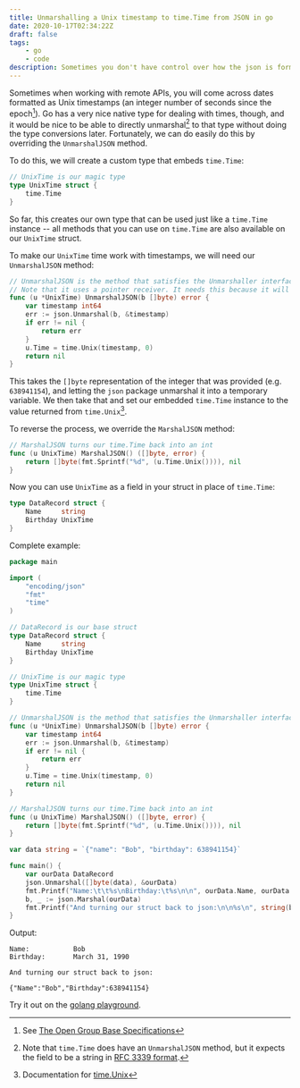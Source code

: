 ```yaml
---
title: Unmarshalling a Unix timestamp to time.Time from JSON in go
date: 2020-10-17T02:34:22Z
draft: false
tags:
    - go
    - code
description: Sometimes you don't have control over how the json is formatted, but you still want native types.
---
```


Sometimes when working with remote APIs, you will come across dates formatted as Unix timestamps (an integer number of seconds since the epoch[^1]). Go has a very nice native type for dealing with times, though, and it would be nice to be able to directly unmarshal[^2] to that type without doing the type conversions later. Fortunately, we can do easily do this by overriding the `UnmarshalJSON` method.

To do this, we will create a custom type that embeds `time.Time`:

```go
// UnixTime is our magic type
type UnixTime struct {
	time.Time
}
```

So far, this creates our own type that can be used just like a `time.Time` instance -- all methods that you can use on `time.Time` are also available on our `UnixTime` struct.

To make our `UnixTime` time work with timestamps, we will need our `UnmarshalJSON` method:

```go
// UnmarshalJSON is the method that satisfies the Unmarshaller interface
// Note that it uses a pointer receiver. It needs this because it will be modifying the embedded time.Time instance
func (u *UnixTime) UnmarshalJSON(b []byte) error {
	var timestamp int64
	err := json.Unmarshal(b, &timestamp)
	if err != nil {
		return err
	}
	u.Time = time.Unix(timestamp, 0)
	return nil
}
```

This takes the `[]byte` representation of the integer that was provided (e.g. `638941154`), and letting the `json` package unmarshal it into a temporary variable. We then take that and set our embedded `time.Time` instance to the value returned from `time.Unix`[^3].

To reverse the process, we override the `MarshalJSON` method:

```go
// MarshalJSON turns our time.Time back into an int
func (u UnixTime) MarshalJSON() ([]byte, error) {
	return []byte(fmt.Sprintf("%d", (u.Time.Unix()))), nil
}
```

Now you can use `UnixTime` as a field in your struct in place of `time.Time`:

```go
type DataRecord struct {
    Name     string
    Birthday UnixTime
}
```

Complete example:

```go
package main

import (
	"encoding/json"
	"fmt"
	"time"
)

// DataRecord is our base struct
type DataRecord struct {
	Name     string
	Birthday UnixTime
}

// UnixTime is our magic type
type UnixTime struct {
	time.Time
}

// UnmarshalJSON is the method that satisfies the Unmarshaller interface
func (u *UnixTime) UnmarshalJSON(b []byte) error {
	var timestamp int64
	err := json.Unmarshal(b, &timestamp)
	if err != nil {
		return err
	}
	u.Time = time.Unix(timestamp, 0)
	return nil
}

// MarshalJSON turns our time.Time back into an int
func (u UnixTime) MarshalJSON() ([]byte, error) {
	return []byte(fmt.Sprintf("%d", (u.Time.Unix()))), nil
}

var data string = `{"name": "Bob", "birthday": 638941154}`

func main() {
	var ourData DataRecord
	json.Unmarshal([]byte(data), &ourData)
	fmt.Printf("Name:\t\t%s\nBirthday:\t%s\n\n", ourData.Name, ourData.Birthday.Format("January 02, 2006")) // Note that we can still use the Format method from time.Time
	b, _ := json.Marshal(ourData)
	fmt.Printf("And turning our struct back to json:\n\n%s\n", string(b))
}
```

Output:

```
Name:           Bob
Birthday:       March 31, 1990

And turning our struct back to json:

{"Name":"Bob","Birthday":638941154}
```

Try it out on the [golang playground](https://play.golang.org/p/ajU4j5vlTtv).

[^1]: See [The Open Group Base Specifications](https://pubs.opengroup.org/onlinepubs/9699919799/basedefs/V1_chap04.html#tag_04_16)
[^2]: Note that `time.Time` does have an `UnmarshalJSON` method, but it expects the field to be a string in [RFC 3339 format](https://golang.org/pkg/time/#Time.UnmarshalJSON).
[^3]: Documentation for [time.Unix](https://golang.org/pkg/time/#Unix)